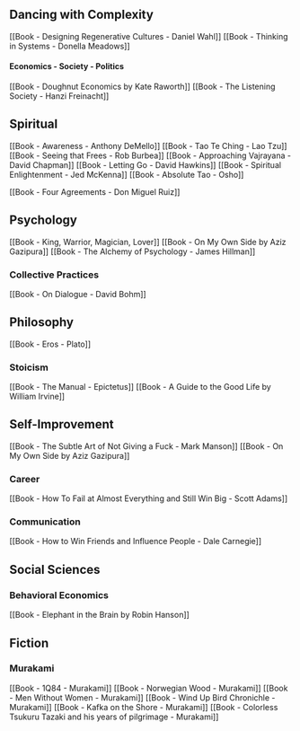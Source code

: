 

## Dancing with Complexity
[[Book - Designing Regenerative Cultures - Daniel Wahl]]
[[Book - Thinking in Systems - Donella Meadows]]

#### Economics - Society - Politics
[[Book - Doughnut Economics by Kate Raworth]]
[[Book - The Listening Society - Hanzi Freinacht]]


## Spiritual
[[Book - Awareness - Anthony DeMello]]
[[Book - Tao Te Ching - Lao Tzu]]
[[Book - Seeing that Frees - Rob Burbea]]
[[Book - Approaching Vajrayana - David Chapman]]
[[Book - Letting Go - David Hawkins]]
[[Book - Spiritual Enlightenment - Jed McKenna]]
[[Book - Absolute Tao - Osho]]

[[Book - Four Agreements - Don Miguel Ruiz]]

## Psychology
[[Book - King, Warrior, Magician, Lover]]
[[Book - On My Own Side by Aziz Gazipura]]
[[Book - The Alchemy of Psychology - James Hillman]]

### Collective Practices
[[Book - On Dialogue - David Bohm]]

## Philosophy
[[Book - Eros - Plato]]

### Stoicism
[[Book - The Manual - Epictetus]]
[[Book - A Guide to the Good Life by William Irvine]]

## Self-Improvement
[[Book - The Subtle Art of Not Giving a Fuck - Mark Manson]]
[[Book - On My Own Side by Aziz Gazipura]]

### Career
[[Book - How To Fail at Almost Everything and Still Win Big - Scott Adams]]

### Communication
[[Book - How to Win Friends and Influence People - Dale Carnegie]]

## Social Sciences
### Behavioral Economics
[[Book - Elephant in the Brain by Robin Hanson]]

## Fiction
### Murakami
[[Book - 1Q84 - Murakami]]
[[Book - Norwegian Wood - Murakami]]
[[Book - Men Without Women - Murakami]]
[[Book - Wind Up Bird Chronichle - Murakami]]
[[Book - Kafka on the Shore - Murakami]]
[[Book - Colorless Tsukuru Tazaki and his years of pilgrimage - Murakami]]
